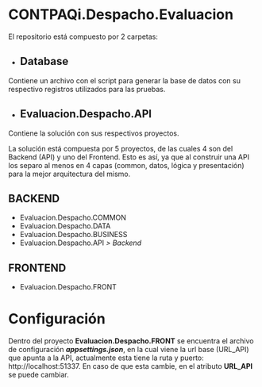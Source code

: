 # CONTPAQi.Despacho.Evaluacion

El repositorio está compuesto por 2 carpetas:

- ## Database
Contiene un archivo con el script para generar la base de datos con su respectivo registros utilizados para las pruebas.

- ## Evaluacion.Despacho.API
Contiene la solución con sus respectivos proyectos.

La solución está compuesta por 5 proyectos, de las cuales 4 son del Backend (API) y uno del Frontend. Esto es así, ya que al construir una API los separo al menos en 4 capas (common, datos, lógica y presentación) para la mejor arquitectura del mismo.

## BACKEND
- Evaluacion.Despacho.COMMON
- Evaluacion.Despacho.DATA
- Evaluacion.Despacho.BUSINESS
- Evaluacion.Despacho.API *> Backend*

## FRONTEND
- Evaluacion.Despacho.FRONT

# Configuración
Dentro del proyecto **Evaluacion.Despacho.FRONT** se encuentra el archivo de configuración ***appsettings.json***, en la cual viene la url base (URL_API) que apunta a la API, actualmente esta tiene la ruta y puerto: http://localhost:51337.
En caso de que esta cambie, en el atributo **URL_API** se puede cambiar.
